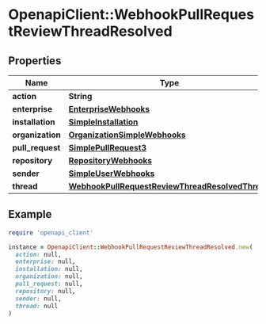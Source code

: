 # OpenapiClient::WebhookPullRequestReviewThreadResolved

## Properties

| Name | Type | Description | Notes |
| ---- | ---- | ----------- | ----- |
| **action** | **String** |  |  |
| **enterprise** | [**EnterpriseWebhooks**](EnterpriseWebhooks.md) |  | [optional] |
| **installation** | [**SimpleInstallation**](SimpleInstallation.md) |  | [optional] |
| **organization** | [**OrganizationSimpleWebhooks**](OrganizationSimpleWebhooks.md) |  | [optional] |
| **pull_request** | [**SimplePullRequest3**](SimplePullRequest3.md) |  |  |
| **repository** | [**RepositoryWebhooks**](RepositoryWebhooks.md) |  |  |
| **sender** | [**SimpleUserWebhooks**](SimpleUserWebhooks.md) |  | [optional] |
| **thread** | [**WebhookPullRequestReviewThreadResolvedThread**](WebhookPullRequestReviewThreadResolvedThread.md) |  |  |

## Example

```ruby
require 'openapi_client'

instance = OpenapiClient::WebhookPullRequestReviewThreadResolved.new(
  action: null,
  enterprise: null,
  installation: null,
  organization: null,
  pull_request: null,
  repository: null,
  sender: null,
  thread: null
)
```

